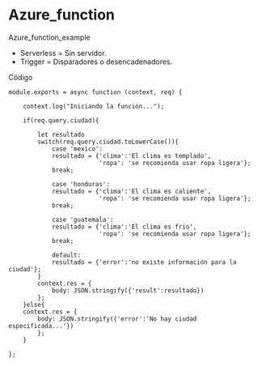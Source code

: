 # Azure_function
Azure_function_example

* Serverless = Sin servidor.
* Trigger = Disparadores o desencadenadores.

Código

    module.exports = async function (context, req) {

        context.log("Iniciando la función...");

        if(req.query.ciudad){

            let resultado
            switch(req.query.ciudad.toLowerCase()){
                case 'mexico':
                resultado = {'clima':'El clima es templado',
                             'ropa': 'se recomienda usar ropa ligera'};
                break;

                case 'honduras':
                resultado = {'clima':'El clima es caliente',
                             'ropa': 'se recomienda usar ropa ligera'}; 
                break;

                case 'guatemala':
                resultado = {'clima':'El clima es frio',
                             'ropa': 'se recomienda usar ropa ligera'};
                break;

                default:
                resultado = {'error':'no existe información para la ciudad'};
            }
            context.res = {
                body: JSON.stringify({'result':resultado})
            };
        }else{
        context.res = {
            body: JSON.stringify({'error':'No hay ciudad especificada...'})
            };
        }
    
    };


